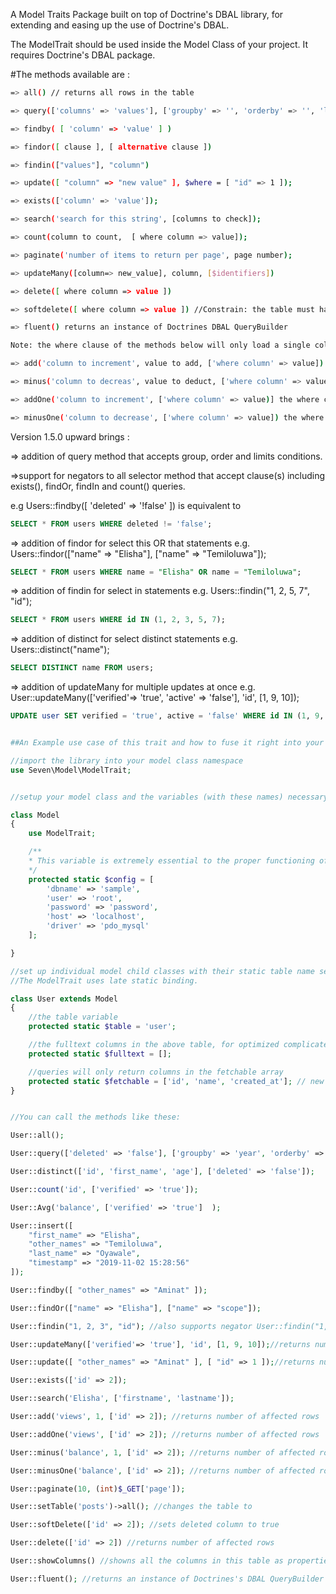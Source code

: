 A Model Traits Package built on top of Doctrine's DBAL library, for extending and easing up the use of Doctrine's DBAL.

The ModelTrait should be used inside the Model Class of your project. It requires Doctrine's DBAL package.



#The methods available are :

```bash
=> all() // returns all rows in the table 

=> query(['columns' => 'values'], ['groupby' => '', 'orderby' => '', 'limit' => 10]);

=> findby( [ 'column' => 'value' ] )

=> findor([ clause ], [ alternative clause ])

=> findin(["values"], "column")

=> update([ "column" => "new value" ], $where = [ "id" => 1 ]);

=> exists(['column' => 'value']);

=> search('search for this string', [columns to check]);

=> count(column to count,  [ where column => value]);

=> paginate('number of items to return per page', page number);

=> updateMany([column=> new_value], column, [$identifiers])

=> delete([ where column => value ])

=> softdelete([ where column => value ]) //Constrain: the table must have a deleted column , which will be set to true; else it will return a fatal error.

=> fluent() returns an instance of Doctrines DBAL QueryBuilder

Note: the where clause of the methods below will only load a single column condition i.e. "column = ?"

=> add('column to increment', value to add, ['where column' => value]) 

=> minus('column to decreas', value to deduct, ['where column' => value]) the where clause only loads a single "column = ?"

=> addOne('column to increment', ['where column' => value)] the where clause only loads a sing "column = ?"

=> minusOne('column to decrease', ['where column' => value]) the where clause only loads a sing "column = ?"

```

Version 1.5.0 upward brings :

=> addition of query method that accepts group, order and limits conditions.

=>support for negators to all selector method that accept clause(s) including exists(), findOr, findIn and count() queries.

e.g Users::findby([ 'deleted' => '!false' ]) is equivalent to 

```sql 
SELECT * FROM users WHERE deleted != 'false';
```

=> addition of findor for select this OR that statements
e.g. Users::findor(["name" => "Elisha"], ["name" => "Temiloluwa"]);
```sql 
SELECT * FROM users WHERE name = "Elisha" OR name = "Temiloluwa";
```

=> addition of findin for select in statements
e.g. Users::findin("1, 2, 5, 7", "id");
```sql 
SELECT * FROM users WHERE id IN (1, 2, 3, 5, 7);
```

=> addition of distinct for select distinct statements
e.g. Users::distinct("name");
```sql 
SELECT DISTINCT name FROM users;
```

=> addition of updateMany for multiple updates at once 
e.g. User::updateMany(['verified'=> 'true', 'active' => 'false'], 'id', [1, 9, 10]);
```sql 
UPDATE user SET verified = 'true', active = 'false' WHERE id IN (1, 9, 10);
```


```php

##An Example use case of this trait and how to fuse it right into your model classes is shown below:

//import the library into your model class namespace
use Seven\Model\ModelTrait;


//setup your model class and the variables (with these names) necessary for the trait

class Model
{
	use ModelTrait;

	/**
	* This variable is extremely essential to the proper functioning of the trait due to the underlying Doctrine DBAL package  
	*/
	protected static $config = [
		'dbname' => 'sample',
		'user' => 'root',
		'password' => 'password',
		'host' => 'localhost',
	    'driver' => 'pdo_mysql'
	];

}

//set up individual model child classes with their static table name set
//The ModelTrait uses late static binding.

class User extends Model
{
	//the table variable
	protected static $table = 'user';

	//the fulltext columns in the above table, for optimized complicated Match...Against Queries.
	protected static $fulltext = [];

	//queries will only return columns in the fetchable array
	protected static $fetchable = ['id', 'name', 'created_at']; // new feature and backwards compatible
}


//You can call the methods like these:

User::all();

User::query(['deleted' => 'false'], ['groupby' => 'year', 'orderby' => 'id', 'limit' => 10]);

User::distinct(['id', 'first_name', 'age'], ['deleted' => 'false']);

User::count('id', ['verified' => 'true']);

User::Avg('balance', ['verified' => 'true']  );

User::insert([
	"first_name" => "Elisha", 
	"other_names" => "Temiloluwa", 
	"last_name" => "Oyawale", 
	"timestamp" => "2019-11-02 15:28:56"
]);

User::findby([ "other_names" => "Aminat" ]);

User::findOr(["name" => "Elisha"], ["name" => "scope"]);

User::findin("1, 2, 3", "id"); //also supports negator User::findin("1, 2, 3", "!id") => means where id NOT IN (1, 2, 3)

User::updateMany(['verified'=> 'true'], 'id', [1, 9, 10]);//returns number of affected rows

User::update([ "other_names" => "Aminat" ], [ "id" => 1 ]);//returns number of affected rows

User::exists(['id' => 2]);

User::search('Elisha', ['firstname', 'lastname']);

User::add('views', 1, ['id' => 2]); //returns number of affected rows

User::addOne('views', ['id' => 2]); //returns number of affected rows

User::minus('balance', 1, ['id' => 2]); //returns number of affected rows

User::minusOne('balance', ['id' => 2]); //returns number of affected rows

User::paginate(10, (int)$_GET['page']);

User::setTable('posts')->all(); //changes the table to 

User::softDelete(['id' => 2]); //sets deleted column to true

User::delete(['id' => 2]) //returns number of affected rows

User::showColumns() //showns all the columns in this table as properties of the stdClass object

User::fluent(); //returns an instance of Doctrines's DBAL QueryBuilder
```